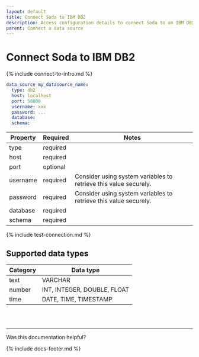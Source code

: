 ```yaml
---
layout: default
title: Connect Soda to IBM DB2
description: Access configuration details to connect Soda to an IBM DB2 data source.
parent: Connect a data source
---
```


# Connect Soda to IBM DB2

{% include connect-to-intro.md %}


```yaml
data_source my_datasource_name:
  type: db2
  host: localhost
  port: 50000
  username: xxx
  password: ...
  database: 
  schema: 
```

| Property | Required | Notes                                                      |
| -------- | -------- | ---------------------------------------------------------- |
| type     | required |                                                            |
| host     | required |                                                            |
| port     | optional |                                                            |
| username | required | Consider using system variables to retrieve this value securely.      |
| password | required | Consider using system variables to retrieve this value securely.      |
| database | required |                                                            |
| schema   | required |                                                            |


{% include test-connection.md %}


## Supported data types

| Category | Data type  |
| -------- | ---------- |
| text     | VARCHAR  |
| number   | INT, INTEGER, DOUBLE, FLOAT  |
| time     | DATE, TIME, TIMESTAMP |

<br />
<br />

---

Was this documentation helpful?

<!-- LikeBtn.com BEGIN -->
<span class="likebtn-wrapper" data-theme="tick" data-i18n_like="Yes" data-ef_voting="grow" data-show_dislike_label="true" data-counter_zero_show="true" data-i18n_dislike="No"></span>
<script>(function(d,e,s){if(d.getElementById("likebtn_wjs"))return;a=d.createElement(e);m=d.getElementsByTagName(e)[0];a.async=1;a.id="likebtn_wjs";a.src=s;m.parentNode.insertBefore(a, m)})(document,"script","//w.likebtn.com/js/w/widget.js");</script>
<!-- LikeBtn.com END -->

{% include docs-footer.md %}
